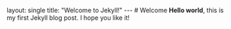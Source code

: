 layout: single
title: "Welcome to Jekyll!" --- # Welcome
**Hello world**, this is my first Jekyll blog post.
I hope you like it!
